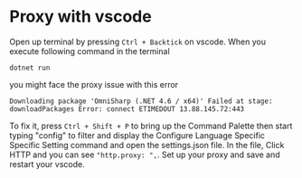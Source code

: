 # Proxy with vscode

Open up terminal by pressing `Ctrl + Backtick` on vscode.
When you execute following command in the terminal

``
dotnet run 
``

you might face the proxy issue with this error

``
Downloading package 'OmniSharp (.NET 4.6 / x64)' Failed at stage: downloadPackages Error: connect ETIMEDOUT 13.88.145.72:443
``

To fix it, press `Ctrl + Shift + P` to bring up the Command Palette then start typing "config" to filter and display the Configure Language Specific
Specific Setting command and open the settings.json file.
In the file, Click HTTP and you can see `"http.proxy: ",`. Set up your proxy and save and restart your vscode.
